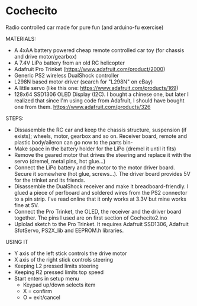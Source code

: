 # Cochecito
Radio controlled car made for pure fun (and arduino-fu exercise)

MATERIALS:
- A 4xAA battery powered cheap remote controlled car toy (for chassis and drive motor/gearbox)
- A 7.4V LiPo battery from an old RC helicopter 
- Adafruit Pro Trinket (https://www.adafruit.com/product/2000)
- Generic PS2 wireless DualShock controller
- L298N based motor driver (search for "L298N" on eBay)
- A little servo (like this one: https://www.adafruit.com/products/169)
- 128x64 SSD1306 OLED Display (I2C). I bought a chinese one, but later I realized that since I'm using code from Adafruit, I should have bought one from them. https://www.adafruit.com/products/326

STEPS:
- Dissasemble the RC car and keep the chassis structure, suspension (if exists); wheels, motor, gearbox and so on. Receiver board, remote and plastic body/aileron can go now to the parts bin-
- Make space in the battery holder for the LiPo (dremel it until it fits)
- Remove the geared motor that drives the steering and replace it with the servo (dremel, metal pins, hot glue...)
- Connect the LiPo battery and the motor to the motor driver board. Secure it somewhere (hot glue, screws...). The driver board provides 5V for the trinket and its friends.
- Disassemble the DualShock receiver and make it breadboard-friendly. I glued a piece of perfboard and soldered wires from the PS2 connector to a pin strip. I've read online that it only works at 3.3V but mine works fine at 5V.
- Connect the Pro Trinket, the OLED, the receiver and the driver board together. The pins I used are on first section of Cochecito2.ino
- Uplolad sketch to the Pro Trinket. It requires Adafruit SSD1306, Adafruit SfotServo, PS2X_lib and EEPROM.h libraries.

USING IT
- Y axis of the left stick controls the drive motor
- X axis of the right stick controls steering
- Keeping L2 pressed limits steering
- Keeping R2 pressed limits top speed
- Start enters in setup menu
    - Keypad up/down selects item
    - X = confirm
    - O = exit/cancel



